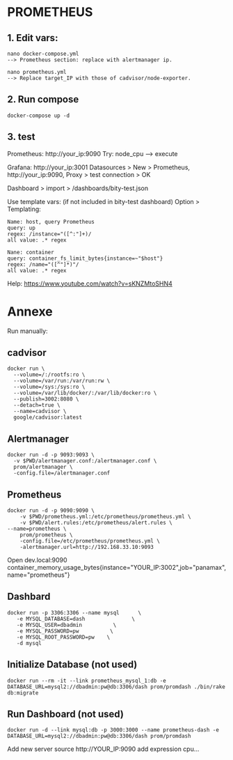 # PROMETHEUS


## 1. Edit vars:

    nano docker-compose.yml
    --> Prometheus section: replace with alertmanager ip.

    nano prometheus.yml
    --> Replace target_IP with those of cadvisor/node-exporter.

## 2. Run compose

    docker-compose up -d

## 3. test

Prometheus: http://your_ip:9090
Try: node_cpu  --> execute

Grafana: http://your_ip:3001
Datasources > New > Prometheus, http://your_ip:9090, Proxy > test connection > OK

Dashboard > import > /dashboards/bity-test.json

Use template vars: (if not included in bity-test dashboard)
Option > Templating: 

```
Name: host, query Prometheus
query: up
regex: /instance="([^:"]+)/
all value: .* regex

Nane: container
query: container_fs_limit_bytes{instance=~"$host"}
regex: /name="([^"]*)"/
all value: .* regex
```



Help: https://www.youtube.com/watch?v=sKNZMtoSHN4








# Annexe

Run manually:

## cadvisor

    docker run \
      --volume=/:/rootfs:ro \
      --volume=/var/run:/var/run:rw \
      --volume=/sys:/sys:ro \
      --volume=/var/lib/docker/:/var/lib/docker:ro \
      --publish=3002:8080 \
      --detach=true \
      --name=cadvisor \
      google/cadvisor:latest

## Alertmanager

    docker run -d -p 9093:9093 \
      -v $PWD/alertmanager.conf:/alertmanager.conf \
      prom/alertmanager \
      -config.file=/alertmanager.conf
  
## Prometheus
    
    docker run -d -p 9090:9090 \
        -v $PWD/prometheus.yml:/etc/prometheus/prometheus.yml \
        -v $PWD/alert.rules:/etc/prometheus/alert.rules \
	--name=prometheus \
        prom/prometheus \
        -config.file=/etc/prometheus/prometheus.yml \
        -alertmanager.url=http://192.168.33.10:9093
  
Open dev.local:9090
container_memory_usage_bytes{instance="YOUR_IP:3002",job="panamax",name="prometheus"}


## Dashbard

    docker run -p 3306:3306 --name mysql      \
       -e MYSQL_DATABASE=dash               \
       -e MYSQL_USER=dbadmin          \
       -e MYSQL_PASSWORD=pw          \
       -e MYSQL_ROOT_PASSWORD=pw	\
       -d mysql

## Initialize Database (not used)

    docker run --rm -it --link prometheus_mysql_1:db -e DATABASE_URL=mysql2://dbadmin:pw@db:3306/dash prom/promdash ./bin/rake db:migrate
   
## Run Dashboard (not used)

    docker run -d --link mysql:db -p 3000:3000 --name prometheus-dash -e DATABASE_URL=mysql2://dbadmin:pw@db:3306/dash prom/promdash

Add new server source http://YOUR_IP:9090
add expression cpu...

